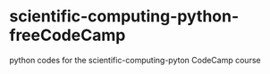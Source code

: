 # scientific-computing-python-freeCodeCamp
python codes for the scientific-computing-pyton CodeCamp course 
